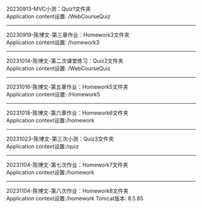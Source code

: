 
20230913-MVC小测：Quiz1文件夹<br>
Application content设置: /WebCourseQuiz
<hr>
20230919-陈博文-第三章作业：Homework3文件夹<br>
Application content设置: /homework3
<hr>
20231014-陈博文-第二次课堂练习：Quiz2文件夹<br>
Application content设置: /WebCourseQuiz
<hr>
20231016-陈博文-第五章作业：Homework5文件夹<br>
Application content设置: /Homework5
<hr>
20231018-陈博文-第六章作业：Homework6文件夹<br>
Application context设置:/homework
<hr>
20231023-陈博文-第三次小测：Quiz3文件夹<br>
Application context设置:/quiz
<hr>
20231104-陈博文-第七次作业：Homework7文件夹<br>
Application context设置:/homework
<hr>
20231104-陈博文-第八次作业：Homework8文件夹<br>
Application context设置:/homework
Tomcat版本: 8.5.85


